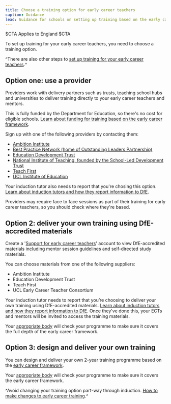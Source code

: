 ```yaml
---
title: Choose a training option for early career teachers
caption: Guidance
lead: Guidance for schools on setting up training based on the early career framework, part of induction for early career teachers.
---
```


$CTA
Applies to England
$CTA


To set up training for your early career teachers, you need to choose a training option.



^There are also other steps to [set up training for your early career teachers](/set-up-training-for-your-early-career-teachers).^


## Option one: use a provider 

Providers work with delivery partners such as trusts, teaching school hubs and universities to deliver training directly to your early career teachers and mentors. 

This is fully funded by the Department for Education, so there's no cost for eligible schools. [Learn about funding for training based on the early career framework](https://www.gov.uk/guidance/funding-and-eligibility-for-ecf-based-training).

Sign up with one of the following providers by contacting them:

* [Ambition Institute](https://www.ambition.org.uk/programmes/early-career-teachers/?utm_source=dfe&utm_medium=pr%2Fwebsite&utm_content=NRO+announcement&utm_campaign=ECT-Marketing-2021)
* [Best Practice Network (home of Outstanding Leaders Partnership)](https://www.bestpracticenet.co.uk/early-career-framework)
* [Education Development Trust](https://www.educationdevelopmenttrust.com/ecf)
* [National Institute of Teaching, founded by the School-Led Development Trust](https://niot.org.uk/programmes/early-career-teachers)
* [Teach First](https://www.teachfirst.org.uk/early-career-framework)
* [UCL Institute of Education](https://www.ucl.ac.uk/ioe-early-career-framework)

Your induction tutor also needs to report that you're chosing this option. [Learn about induction tutors and how they report information to DfE](/nominate-induction-tutor/).

Providers may require face to face sessions as part of their training for early career teachers, so you should check where they're based. 

## Option 2: deliver your own training using DfE-accredited materials

Create a '[Support for early career teachers](https://support-for-early-career-teachers.education.gov.uk/users/sign-up)' account to view DfE-accredited materials including mentor session guidelines and self-directed study materials. 

You can choose materials from one of the following suppliers:

* Ambition Institute
* Education Development Trust
* Teach First
* UCL Early Career Teacher Consortium

Your induction tutor needs to report that you’re choosing to deliver your own training using DfE-accredited materials. [Learn about induction tutors and how they report information to DfE](/nominate-induction-tutor/). Once they've done this, your ECTs and mentors will be invited to access the training materials.

Your [appropriate body](/appoint-an-appropriate-body-early-career-teachers) will check your programme to make sure it covers the full depth of the early career framework.

## Option 3: design and deliver your own training

You can design and deliver your own 2-year training programme based on the [early career framework](https://www.gov.uk/government/publications/early-career-framework).

Your [appropriate body](/appoint-an-appropriate-body-early-career-teachers) will check your programme to make sure it covers the early career framework.


^Avoid changing your training option part-way through induction. [How to make changes to early career training](/make-changes-to-early-career-training-programme).^